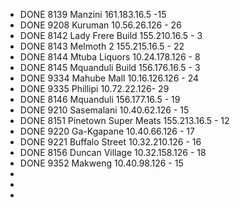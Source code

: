 - DONE 8139	Manzini	161.183.16.5   -15
- DONE 9208	Kuruman	10.56.26.126 -  26
- DONE 8142	Lady Frere Build	155.210.16.5  - 3
- DONE 8143	Melmoth 2	155.215.16.5   - 22
- DONE 8144	Mtuba Liquors	10.24.178.126 - 8
- DONE 8145	Mquanduli Build	156.176.16.5  - 3
- DONE 9334	Mahube Mall	10.16.126.126 - 24
- DONE 9335	Phillipi	10.72.22.126- 29
- DONE 8146	Mquanduli	156.177.16.5 -  19
- DONE 9210	Sasemalani	10.40.62.126 -  15
- DONE 8151	Pinetown Super Meats	155.213.16.5  - 12
- DONE 9220	Ga-Kgapane	10.40.66.126 - 17
- DONE 9221	Buffalo Street	10.32.210.126  - 16
- DONE 8156	Duncan Village	10.32.158.126 - 18
- DONE 9352	Makweng	10.40.98.126 - 15
-
-
-